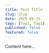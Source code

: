 ```yaml
---
title: Post Title
slug: Slug
date: 2025-08-15
tags: [Tag1, Tag2]
published: false
featured: false
---
```


Content here…
